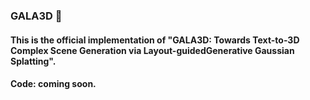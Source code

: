 ### GALA3D 👋
#### This is the official implementation of "GALA3D: Towards Text-to-3D Complex Scene Generation via Layout-guidedGenerative Gaussian Splatting".

#### Code: coming soon.
<!--
**gala3d/gala3d** is a ✨ _special_ ✨ repository because its `README.md` (this file) appears on your GitHub profile.

Here are some ideas to get you started:

- 🔭 I’m currently working on ...
- 🌱 I’m currently learning ...
- 👯 I’m looking to collaborate on ...
- 🤔 I’m looking for help with ...
- 💬 Ask me about ...
- 📫 How to reach me: ...
- 😄 Pronouns: ...
- ⚡ Fun fact: ...
-->
